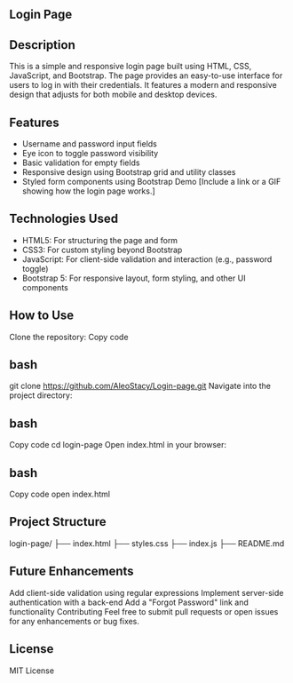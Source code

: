 ## Login Page
## Description
This is a simple and responsive login page built using HTML, CSS, JavaScript, and Bootstrap. The page provides an easy-to-use interface for users to log in with their credentials. It features a modern and responsive design that adjusts for both mobile and desktop devices.

## Features
 - Username and password input fields
 - Eye icon to toggle password visibility
 - Basic validation for empty fields
 - Responsive design using Bootstrap grid and utility classes
 - Styled form components using Bootstrap
   Demo
[Include a link or a GIF showing how the login page works.]

## Technologies Used
 - HTML5: For structuring the page and form
 - CSS3: For custom styling beyond Bootstrap
 - JavaScript: For client-side validation and interaction (e.g., password toggle)
 - Bootstrap 5: For responsive layout, form styling, and other UI components
## How to Use
Clone the repository:
Copy code
## bash
git clone https://github.com/AleoStacy/Login-page.git
Navigate into the project directory:
## bash
Copy code
cd login-page
Open index.html in your browser:
## bash
Copy code
open index.html

## Project Structure

login-page/
├── index.html
├── styles.css
├── index.js
├── README.md
## Future Enhancements
Add client-side validation using regular expressions
Implement server-side authentication with a back-end
Add a "Forgot Password" link and functionality
Contributing
Feel free to submit pull requests or open issues for any enhancements or bug fixes.

## License
MIT License
